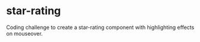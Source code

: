 # star-rating

Coding challenge to create a star-rating component with highlighting effects on mouseover.
